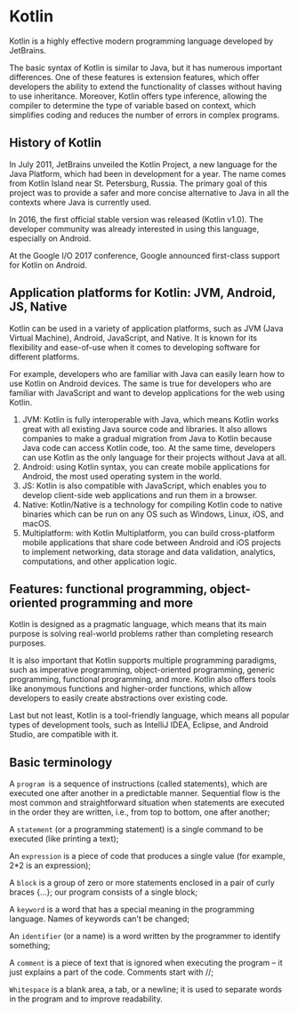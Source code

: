 # Kotlin

Kotlin is a highly effective modern programming language developed by JetBrains.

The basic syntax of Kotlin is similar to Java, but it has numerous important differences. One of these features is extension features, which offer developers the ability to extend the functionality of classes without having to use inheritance. Moreover, Kotlin offers type inference, allowing the compiler to determine the type of variable based on context, which simplifies coding and reduces the number of errors in complex programs.

## History of Kotlin

In July 2011, JetBrains unveiled the Kotlin Project, a new language for the Java Platform, which had been in development for a year. The name comes from Kotlin Island near St. Petersburg, Russia. The primary goal of this project was to provide a safer and more concise alternative to Java in all the contexts where Java is currently used.

In 2016, the first official stable version was released (Kotlin v1.0). The developer community was already interested in using this language, especially on Android.

At the Google I/O 2017 conference, Google announced first-class support for Kotlin on Android.

## Application platforms for Kotlin: JVM, Android, JS, Native

Kotlin can be used in a variety of application platforms, such as JVM (Java Virtual Machine), Android, JavaScript, and Native. It is known for its flexibility and ease-of-use when it comes to developing software for different platforms.

For example, developers who are familiar with Java can easily learn how to use Kotlin on Android devices. The same is true for developers who are familiar with JavaScript and want to develop applications for the web using Kotlin.

1. JVM: Kotlin is fully interoperable with Java, which means Kotlin works great with all existing Java source code and libraries. It also allows companies to make a gradual migration from Java to Kotlin because Java code can access Kotlin code, too. At the same time, developers can use Kotlin as the only language for their projects without Java at all.
2. Android: using Kotlin syntax, you can create mobile applications for Android, the most used operating system in the world.
3. JS: Kotlin is also compatible with JavaScript, which enables you to develop client-side web applications and run them in a browser.
4. Native: Kotlin/Native is a technology for compiling Kotlin code to native binaries which can be run on any OS such as Windows, Linux, iOS, and macOS.
5. Multiplatform: with Kotlin Multiplatform, you can build cross-platform mobile applications that share code between Android and iOS projects to implement networking, data storage and data validation, analytics, computations, and other application logic.

## Features: functional programming, object-oriented programming and more

Kotlin is designed as a pragmatic language, which means that its main purpose is solving real-world problems rather than completing research purposes.

It is also important that Kotlin supports multiple programming paradigms, such as imperative programming, object-oriented programming, generic programming, functional programming, and more. Kotlin also offers tools like anonymous functions and higher-order functions, which allow developers to easily create abstractions over existing code.

Last but not least, Kotlin is a tool-friendly language, which means all popular types of development tools, such as IntelliJ IDEA, Eclipse, and Android Studio, are compatible with it.

## Basic terminology

A `program `is a sequence of instructions (called statements), which are executed one after another in a predictable manner. Sequential flow is the most common and straightforward situation when statements are executed in the order they are written, i.e., from top to bottom, one after another;

A `statement` (or a programming statement) is a single command to be executed (like printing a text);

An `expression` is a piece of code that produces a single value (for example, 2*2 is an expression);

A `block` is a group of zero or more statements enclosed in a pair of curly braces {...}; our program consists of a single block;

A `keyword` is a word that has a special meaning in the programming language. Names of keywords can't be changed;

An `identifier` (or a name) is a word written by the programmer to identify something;

A `comment` is a piece of text that is ignored when executing the program – it just explains a part of the code. Comments start with //;

`Whitespace` is a blank area, a tab, or a newline; it is used to separate words in the program and to improve readability.